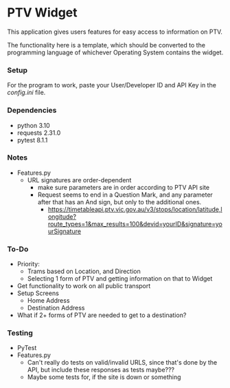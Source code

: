 # PTV Widget
This application gives users features for easy access to information on PTV. 

The functionality here is a template, which should be converted to the programming language of whichever Operating System contains the widget.

### Setup
For the program to work, paste your User/Developer ID and API Key in the *config.ini* file. 

### Dependencies
- python 3.10
- requests 2.31.0
- pytest 8.1.1

### Notes
- Features.py
  - URL signatures are order-dependent
    - make sure parameters are in order according to PTV API site
    - Request seems to end in a Question Mark, and any parameter after that has an And sign, but only to the additional ones.
      - https://timetableapi.ptv.vic.gov.au/v3/stops/location/latitude,longitude?route_types=1&max_results=100&devid=yourID&signature=yourSignature

### To-Do
- Priority: 
  - Trams based on Location, and Direction
  - Selecting 1 form of PTV and getting information on that to Widget
- Get functionality to work on all public transport
- Setup Screens
  - Home Address
  - Destination Address
- What if 2+ forms of PTV are needed to get to a destination?

### Testing
- PyTest
- Features.py
  - Can't really do tests on valid/invalid URLS, since that's done by the API, but include these responses as tests maybe???
  - Maybe some tests for, if the site is down or something